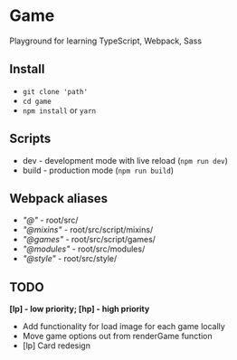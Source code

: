 # Game
Playground for learning TypeScript, Webpack, Sass

## Install
* ```git clone 'path'```
* ```cd game```
* ```npm install``` or ```yarn```

## Scripts
* dev - development mode with live reload (```npm run dev```)
* build - production mode (```npm run build```)

## Webpack aliases
* *"@"* - root/src/
* *"@mixins"* - root/src/script/mixins/
* *"@games"* - root/src/script/games/
* *"@modules"* - root/src/modules/
* *"@style"* - root/src/style/

## TODO
**[lp] - low priority; [hp] - high priority**
* Add functionality for load image for each game locally
* Move game options out from renderGame function
* [lp] Card redesign

